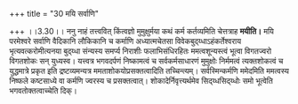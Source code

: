 +++
title = "30 मयि सर्वाणि"

+++
।।3.30।। ननु नाहं तत्त्ववित् किंत्वज्ञो मुमुक्षुर्मया कथं कर्म
कर्तव्यमिति चेत्तत्राह **मयीति।** मयि परमेश्वरे सर्वाणि वैदिकानि
लौकिकानि च कर्माणि अध्यात्मचेतसा विवेकबुद्य्धाऽहंकर्तेश्वराय
भृत्यवत्करोमीत्यनया बुद्य्धा संन्यस्य समर्प्य निराशीः फलाभिसंधिरहितः
ममत्वशून्यस्त्वं भूत्वा विगतज्वरो विगतशोकः सन् युध्यस्व। यत्त्वत्र
भगवदर्पणं निष्कामत्वं च सर्वकर्मसाधारणं मुमुक्षोः निर्ममत्वं
त्यक्तशोकत्वं च युद्धमात्रे प्रकृत इति द्रष्टव्यमन्यत्र
ममताशोकयोप्रसक्तत्वादिति तच्चिन्त्यम्। सर्वस्मिन्कर्मणि ममेदमिति
ममत्वस्य निष्फले कष्टसाध्ये वा कर्मणि ज्वरस्य च प्रसक्तत्वात्।
शोकादेर्निवृत्त्यर्थमेव सिद्य्धसिद्य्धोः समो भूत्वेति भगवतोक्तत्वाच्चेति
दिक्।
